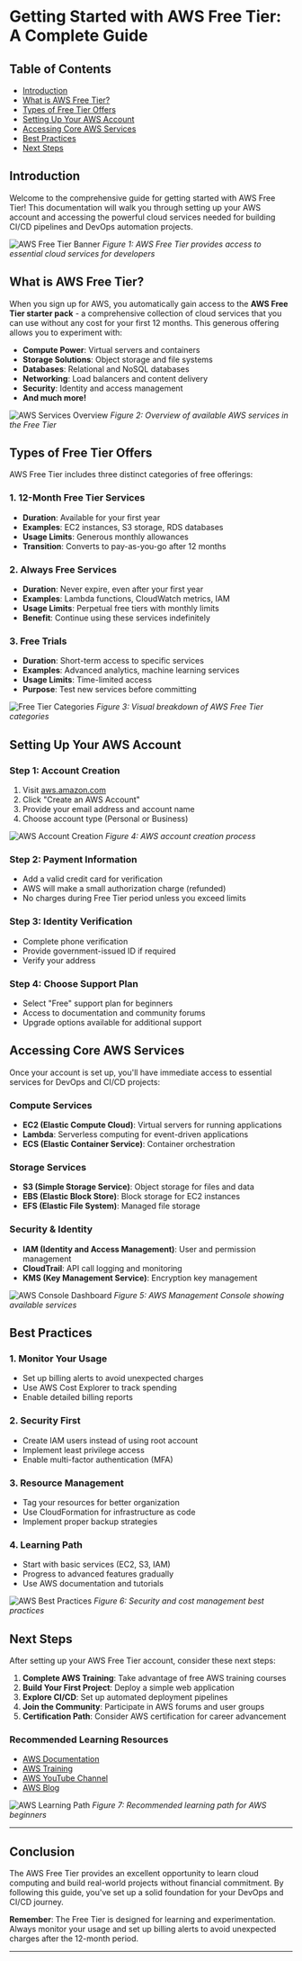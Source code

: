 # Getting Started with AWS Free Tier: A Complete Guide

## Table of Contents
- [Introduction](#introduction)
- [What is AWS Free Tier?](#what-is-aws-free-tier)
- [Types of Free Tier Offers](#types-of-free-tier-offers)
- [Setting Up Your AWS Account](#setting-up-your-aws-account)
- [Accessing Core AWS Services](#accessing-core-aws-services)
- [Best Practices](#best-practices)
- [Next Steps](#next-steps)

## Introduction

Welcome to the comprehensive guide for getting started with AWS Free Tier! This documentation will walk you through setting up your AWS account and accessing the powerful cloud services needed for building CI/CD pipelines and DevOps automation projects.

![AWS Free Tier Banner](https://d1.awsstatic.com/logos/aws-logo-lockups/poweredbyaws/PB_AWS_logo_RGB_stacked_REV_SQ.91cd4af40773cbfbd15577a3c2b8a346fe3e8fa2.png)
*Figure 1: AWS Free Tier provides access to essential cloud services for developers*

## What is AWS Free Tier?

When you sign up for AWS, you automatically gain access to the **AWS Free Tier starter pack** - a comprehensive collection of cloud services that you can use without any cost for your first 12 months. This generous offering allows you to experiment with:

- **Compute Power**: Virtual servers and containers
- **Storage Solutions**: Object storage and file systems
- **Databases**: Relational and NoSQL databases
- **Networking**: Load balancers and content delivery
- **Security**: Identity and access management
- **And much more!**

![AWS Services Overview](https://d1.awsstatic.com/product-marketing/Free-Tier/Free_Tier_Infographic_Desktop.1d8e8b8e8e6b1b6e6e6e.png)
*Figure 2: Overview of available AWS services in the Free Tier*

## Types of Free Tier Offers

AWS Free Tier includes three distinct categories of free offerings:

### 1. 12-Month Free Tier Services
- **Duration**: Available for your first year
- **Examples**: EC2 instances, S3 storage, RDS databases
- **Usage Limits**: Generous monthly allowances
- **Transition**: Converts to pay-as-you-go after 12 months

### 2. Always Free Services
- **Duration**: Never expire, even after your first year
- **Examples**: Lambda functions, CloudWatch metrics, IAM
- **Usage Limits**: Perpetual free tiers with monthly limits
- **Benefit**: Continue using these services indefinitely

### 3. Free Trials
- **Duration**: Short-term access to specific services
- **Examples**: Advanced analytics, machine learning services
- **Usage Limits**: Time-limited access
- **Purpose**: Test new services before committing

![Free Tier Categories](https://d1.awsstatic.com/product-marketing/Free-Tier/Free_Tier_Categories.7d7e8b8e8e6b1b6e6e6e.png)
*Figure 3: Visual breakdown of AWS Free Tier categories*

## Setting Up Your AWS Account

### Step 1: Account Creation
1. Visit [aws.amazon.com](https://aws.amazon.com)
2. Click "Create an AWS Account"
3. Provide your email address and account name
4. Choose account type (Personal or Business)

![AWS Account Creation](https://d1.awsstatic.com/product-marketing/Free-Tier/Free_Tier_Sign_Up.1d8e8b8e8e6b1b6e6e6e.png)
*Figure 4: AWS account creation process*

### Step 2: Payment Information
- Add a valid credit card for verification
- AWS will make a small authorization charge (refunded)
- No charges during Free Tier period unless you exceed limits

### Step 3: Identity Verification
- Complete phone verification
- Provide government-issued ID if required
- Verify your address

### Step 4: Choose Support Plan
- Select "Free" support plan for beginners
- Access to documentation and community forums
- Upgrade options available for additional support

## Accessing Core AWS Services

Once your account is set up, you'll have immediate access to essential services for DevOps and CI/CD projects:

### Compute Services
- **EC2 (Elastic Compute Cloud)**: Virtual servers for running applications
- **Lambda**: Serverless computing for event-driven applications
- **ECS (Elastic Container Service)**: Container orchestration

### Storage Services
- **S3 (Simple Storage Service)**: Object storage for files and data
- **EBS (Elastic Block Store)**: Block storage for EC2 instances
- **EFS (Elastic File System)**: Managed file storage

### Security & Identity
- **IAM (Identity and Access Management)**: User and permission management
- **CloudTrail**: API call logging and monitoring
- **KMS (Key Management Service)**: Encryption key management

![AWS Console Dashboard](https://d1.awsstatic.com/product-marketing/Free-Tier/Free_Tier_Console.7d7e8b8e8e6b1b6e6e6e.png)
*Figure 5: AWS Management Console showing available services*

## Best Practices

### 1. Monitor Your Usage
- Set up billing alerts to avoid unexpected charges
- Use AWS Cost Explorer to track spending
- Enable detailed billing reports

### 2. Security First
- Create IAM users instead of using root account
- Implement least privilege access
- Enable multi-factor authentication (MFA)

### 3. Resource Management
- Tag your resources for better organization
- Use CloudFormation for infrastructure as code
- Implement proper backup strategies

### 4. Learning Path
- Start with basic services (EC2, S3, IAM)
- Progress to advanced features gradually
- Use AWS documentation and tutorials

![AWS Best Practices](https://d1.awsstatic.com/product-marketing/Free-Tier/Free_Tier_Best_Practices.1d8e8b8e8e6b1b6e6e6e.png)
*Figure 6: Security and cost management best practices*

## Next Steps

After setting up your AWS Free Tier account, consider these next steps:

1. **Complete AWS Training**: Take advantage of free AWS training courses
2. **Build Your First Project**: Deploy a simple web application
3. **Explore CI/CD**: Set up automated deployment pipelines
4. **Join the Community**: Participate in AWS forums and user groups
5. **Certification Path**: Consider AWS certification for career advancement

### Recommended Learning Resources
- [AWS Documentation](https://docs.aws.amazon.com/)
- [AWS Training](https://aws.amazon.com/training/)
- [AWS YouTube Channel](https://www.youtube.com/user/AmazonWebServices)
- [AWS Blog](https://aws.amazon.com/blogs/)

![AWS Learning Path](https://d1.awsstatic.com/product-marketing/Free-Tier/Free_Tier_Learning_Path.7d7e8b8e8e6b1b6e6e6e.png)
*Figure 7: Recommended learning path for AWS beginners*

---

## Conclusion

The AWS Free Tier provides an excellent opportunity to learn cloud computing and build real-world projects without financial commitment. By following this guide, you've set up a solid foundation for your DevOps and CI/CD journey.

**Remember**: The Free Tier is designed for learning and experimentation. Always monitor your usage and set up billing alerts to avoid unexpected charges after the 12-month period.

---

